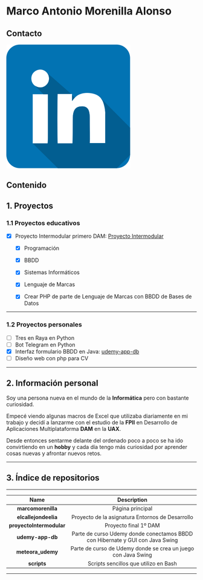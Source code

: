 # Marco Antonio Morenilla Alonso

## Contacto

<a href="https://es.linkedin.com/in/marco-antonio-morenilla-alonso-826b0490"><img src="recursos/linkedin.svg" alt="LinkedIn"/></a>

## Contenido

## 1. Proyectos


### 1.1 Proyectos educativos

- [x] Proyecto Intermodular primero DAM: [Proyecto Intermodular](https://github.com/marcomorenilla/proyectoIntermodular)
    - [x] Programación
    - [x] BBDD
    - [x] Sistemas Informáticos
    - [x] Lenguaje de Marcas
    - [x] Crear PHP de parte de Lenguaje de Marcas con BBDD de Bases de Datos


***

### 1.2 Proyectos personales

- [ ] Tres en Raya en Python
- [ ] Bot Telegram en Python
- [x] Interfaz formulario BBDD en Java: [udemy-app-db](https://github.com/marcomorenilla/udemy-app-db)
- [ ] Diseño web con php para CV
      
***

## 2. Información personal

Soy una persona nueva en el mundo de la **Informática** pero con bastante curiosidad.

Empecé viendo algunas macros de Excel que utilizaba diariamente en mi trabajo y decidí a lanzarme con el estudio de la **FPII** en Desarrollo de Aplicaciones Multiplataforma **DAM** en la **UAX**.

Desde entonces sentarme delante del ordenado poco a poco se ha ido convirtiendo en un **hobby** y cada día tengo más curiosidad por aprender cosas nuevas y afrontar nuevos retos.
***

## 3. Índice de repositorios

***

|           Name           |                                            Description                                             |
| :----------------------: | :------------------------------------------------------------------------------------------------: |
|**marcomorenilla**        |Página principal                                                                                    |
|**elcallejondeelia**      |Proyecto de la asignatura Entornos de Desarrollo                                                    |
|**proyectoIntermodular**  |Proyecto final 1º DAM                                                                               |
|**udemy-app-db**          | Parte de curso Udemy donde conectamos BBDD con Hibernate y GUI con Java Swing                      |                                                                        
|**meteora_udemy**         |Parte de curso de Udemy donde se crea un juego con Java Swing                                       |
|**scripts**               |Scripts sencillos que utilizo en Bash                                                               |          

***

